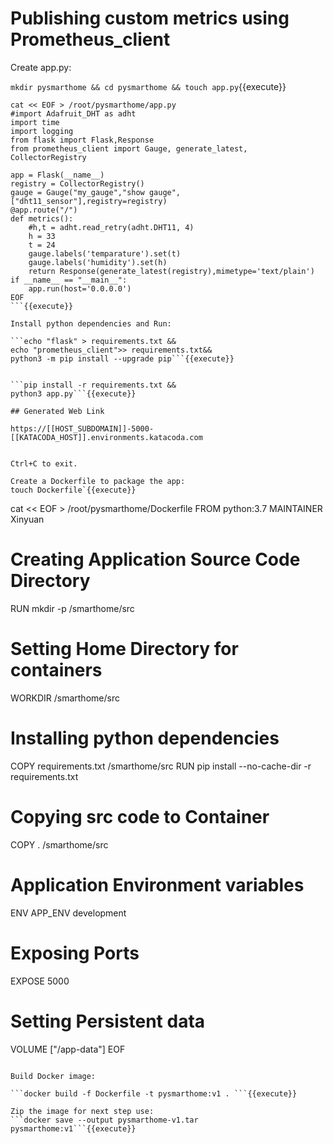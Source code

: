 # Publishing custom metrics using Prometheus_client

Create app.py:

```mkdir pysmarthome && cd pysmarthome && touch app.py```{{execute}}

```
cat << EOF > /root/pysmarthome/app.py
#import Adafruit_DHT as adht
import time
import logging
from flask import Flask,Response
from prometheus_client import Gauge, generate_latest, CollectorRegistry

app = Flask(__name__)
registry = CollectorRegistry()
gauge = Gauge("my_gauge","show gauge",["dht11_sensor"],registry=registry)
@app.route("/")
def metrics():
    #h,t = adht.read_retry(adht.DHT11, 4)
    h = 33
    t = 24
    gauge.labels('temparature').set(t)
    gauge.labels('humidity').set(h)
    return Response(generate_latest(registry),mimetype='text/plain')
if __name__ == "__main__":
    app.run(host='0.0.0.0')
EOF
```{{execute}}

Install python dependencies and Run:

```echo "flask" > requirements.txt &&
echo "prometheus_client">> requirements.txt&&
python3 -m pip install --upgrade pip```{{execute}}


```pip install -r requirements.txt &&
python3 app.py```{{execute}}

## Generated Web Link

https://[[HOST_SUBDOMAIN]]-5000-[[KATACODA_HOST]].environments.katacoda.com


Ctrl+C to exit.

Create a Dockerfile to package the app:
touch Dockerfile`{{execute}}
```
cat << EOF > /root/pysmarthome/Dockerfile
FROM python:3.7
MAINTAINER Xinyuan

# Creating Application Source Code Directory
RUN mkdir -p /smarthome/src

# Setting Home Directory for containers
WORKDIR /smarthome/src

# Installing python dependencies
COPY requirements.txt /smarthome/src
RUN pip install --no-cache-dir -r requirements.txt
# Copying src code to Container
COPY . /smarthome/src

# Application Environment variables
ENV APP_ENV development

# Exposing Ports
EXPOSE 5000

# Setting Persistent data
VOLUME ["/app-data"]
EOF
```{{execute}}

Build Docker image:

```docker build -f Dockerfile -t pysmarthome:v1 . ```{{execute}}

Zip the image for next step use:
```docker save --output pysmarthome-v1.tar pysmarthome:v1```{{execute}}

